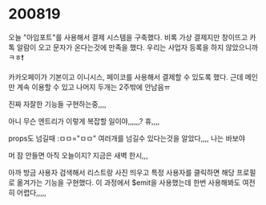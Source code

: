 # 200819

오늘 "아임포트"를 사용해서 결제 시스템을 구축했다. 비록 가상 결제지만 창이뜨고 카톡 알람이 오고 문자가 온다는것에 만족을 했다. 우리는 사업자 등록을 하지 않았으니까 ㅋㅎ❗



카카오페이가 기본이고 이니시스, 페이코를 사용해서 결제할 수 있도록 했다. 근데 메인만 계속 이용할 수 있고 나머지 두개는 2주밖에 안남음ㅠ



진짜 자잘한 기능들 구현하는중,,,,

아니 무슨 엔트리가 이렇게 복잡할 일이야,,,,,,? 휴,,,,

props도 넘길때 :ㅁㅁ="ㅁㅁ" 여러개를 넘길수 있다는것을 알았다,,,, 나는 바보야



머 잠 안들면 아직 오늘이지? 지금은 새벽 한시,,,

아까 방금 사용자 검색해서 리스트랑 사진 띄우고 특정 사용자를 클릭하면 해당 프로필로 옮겨가는 기능을 구현했다. 이 과정에서 $emit을 사용했는데 한번 사용해봐도 여전히 어렵다,,,,, 